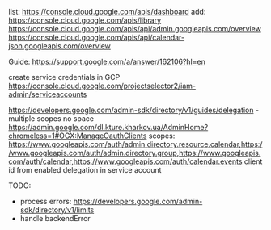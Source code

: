 list: https://console.cloud.google.com/apis/dashboard
add: https://console.cloud.google.com/apis/library
https://console.cloud.google.com/apis/api/admin.googleapis.com/overview
https://console.cloud.google.com/apis/api/calendar-json.googleapis.com/overview

Guide: https://support.google.com/a/answer/162106?hl=en

create service credentials in GCP
https://console.cloud.google.com/projectselector2/iam-admin/serviceaccounts

https://developers.google.com/admin-sdk/directory/v1/guides/delegation - multiple scopes no space
https://admin.google.com/dl.kture.kharkov.ua/AdminHome?chromeless=1#OGX:ManageOauthClients
scopes: https://www.googleapis.com/auth/admin.directory.resource.calendar,https://www.googleapis.com/auth/admin.directory.group,https://www.googleapis.com/auth/calendar,https://www.googleapis.com/auth/calendar.events
client id from enabled delegation in service account

TODO:
- process errors: https://developers.google.com/admin-sdk/directory/v1/limits
- handle backendError
